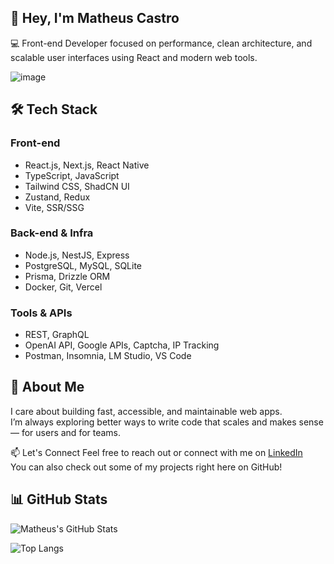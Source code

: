 ## 👋 Hey, I'm Matheus Castro

💻 Front-end Developer focused on performance, clean architecture, and scalable user interfaces using React and modern web tools.

![image](https://github.com/user-attachments/assets/5a0cd742-9cb2-417f-9bc9-86ffc3be62de)

## 🛠️ Tech Stack

### Front-end
- React.js, Next.js, React Native
- TypeScript, JavaScript
- Tailwind CSS, ShadCN UI
- Zustand, Redux
- Vite, SSR/SSG

### Back-end & Infra
- Node.js, NestJS, Express
- PostgreSQL, MySQL, SQLite
- Prisma, Drizzle ORM
- Docker, Git, Vercel

### Tools & APIs
- REST, GraphQL
- OpenAI API, Google APIs, Captcha, IP Tracking
- Postman, Insomnia, LM Studio, VS Code

## 🚀 About Me

I care about building fast, accessible, and maintainable web apps.  
I’m always exploring better ways to write code that scales and makes sense — for users and for teams.

📫 Let's Connect
Feel free to reach out or connect with me on [LinkedIn](https://www.linkedin.com/in/matheus-castro-araujo/)  
You can also check out some of my projects right here on GitHub!

## 📊 GitHub Stats

![Matheus's GitHub Stats](https://github-readme-stats.vercel.app/api?username=Couks&show_icons=true&theme=radical)

![Top Langs](https://github-readme-stats.vercel.app/api/top-langs/?username=Couks&layout=compact&theme=radical)
